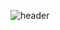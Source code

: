 ![header](https://capsule-render.vercel.app/api?type=wave&color=timeGradientauto&height=300&section=header&text=nohsihyun's%20GitHub&fontSize=90)

